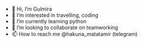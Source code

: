 - 👋 Hi, I’m Gulmira
- 👀 I’m interested in travelling, coding 
- 🌱 I’m currently learning python
- 💞️ I’m looking to collaborate on teamworking 
- 📫 How to reach me @hakuna_matatamir (telegram)

<!---
Coderellam/Coderellam is a ✨ special ✨ repository because its `README.md` (this file) appears on your GitHub profile.
You can click the Preview link to take a look at your changes.
--->
